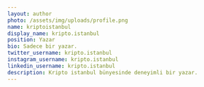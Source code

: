 ```yaml
---
layout: author
photo: /assets/img/uploads/profile.png
name: kriptoistanbul
display_name: kripto.istanbul
position: Yazar
bio: Sadece bir yazar.
twitter_username: kripto.istanbul
instagram_username: kripto.istanbul
linkedin_username: kripto.istanbul
description: Kripto istanbul bünyesinde deneyimli bir yazar.
---
```


